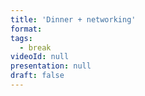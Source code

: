 ```yaml
---
title: 'Dinner + networking'
format: 
tags:
  - break
videoId: null
presentation: null
draft: false
---
```

<!-- Lunch and Coffee is served over in our {{< button-link label="virtual Meet & Greet Room" icon="link" url="/online-conference/#the-meet--greet-room" >}}. The speakers from the last session are available for an after-talk chat at the tables. -->
